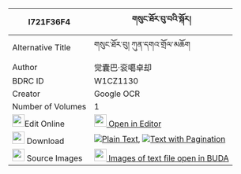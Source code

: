 |I721F36F4|གསུང་ཐོར་བུ་བའི་སྐོར། 
| --- | --- 
|Alternative Title |གསུང་ཐོར་བུ། ཀུན་དགའ་གྲོལ་མཆོག
|Author| 觉囊巴·衮噶卓却
|BDRC ID | W1CZ1130
|Creator | Google OCR
|Number of Volumes| 1
|<img width="25" src="https://img.icons8.com/color/25/000000/edit-property.png">Edit Online| [<img width="25" src="https://avatars.githubusercontent.com/u/45091458?s=200&v=4"> Open in Editor](http://editor.openpecha.org/I721F36F4)
|<img width="25" src="https://img.icons8.com/fluent/48/000000/download-2.png"/>  Download | [![](https://img.icons8.com/color/20/000000/txt.png)Plain Text](https://github.com/Openpecha/I721F36F4/releases/download/v1/sung_torbuwa_i_kor_plain_I721F36F4.zip), [![](https://img.icons8.com/color/20/000000/txt.png)Text with Pagination](https://github.com/Openpecha/I721F36F4/releases/download/v1/sung_torbuwa_i_kor_pages_I721F36F4.zip)
|<img width="25" src="https://img.icons8.com/plasticine/100/000000/pictures-folder.png"/>  Source Images | [<img width="25" src="https://library.bdrc.io/icons/BUDA-small.svg"> Images of text file open in BUDA](https://library.bdrc.io/show/bdr:W1CZ1130)